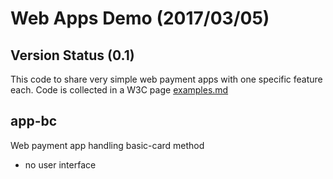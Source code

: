 # Web Apps Demo (2017/03/05)

## Version Status (0.1)
This code to share very simple web payment apps with one specific feature each.
Code is collected in a W3C page [examples.md](https://github.com/w3c/webpayments-payment-apps-api/blob/gh-pages/proposals/examples.md)

## app-bc
Web payment app handling basic-card method
- no user interface


